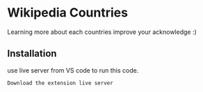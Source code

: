 # Wikipedia Countries
Learning more about each countries improve your acknowledge :)
## Installation
use live server from VS code to run this code.
```bash
Download the extension live server
```
